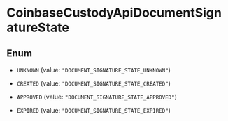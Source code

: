 
# CoinbaseCustodyApiDocumentSignatureState

## Enum


* `UNKNOWN` (value: `"DOCUMENT_SIGNATURE_STATE_UNKNOWN"`)

* `CREATED` (value: `"DOCUMENT_SIGNATURE_STATE_CREATED"`)

* `APPROVED` (value: `"DOCUMENT_SIGNATURE_STATE_APPROVED"`)

* `EXPIRED` (value: `"DOCUMENT_SIGNATURE_STATE_EXPIRED"`)



